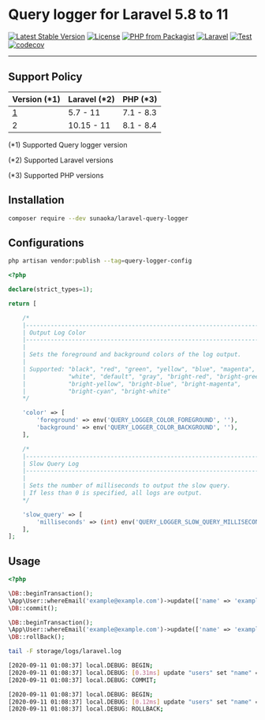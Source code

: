 # Query logger for Laravel 5.8 to 11

[![Latest Stable Version](https://poser.pugx.org/sunaoka/laravel-query-logger/v/stable)](https://packagist.org/packages/sunaoka/laravel-query-logger)
[![License](https://poser.pugx.org/sunaoka/laravel-query-logger/license)](https://packagist.org/packages/sunaoka/laravel-query-logger)
[![PHP from Packagist](https://img.shields.io/packagist/php-v/sunaoka/laravel-query-logger)](composer.json)
[![Laravel](https://img.shields.io/badge/laravel-%3E=%205.8-red)](https://laravel.com/)
[![Test](https://github.com/sunaoka/laravel-query-logger/actions/workflows/test.yml/badge.svg)](https://github.com/sunaoka/laravel-query-logger/actions/workflows/test.yml)
[![codecov](https://codecov.io/gh/sunaoka/laravel-query-logger/branch/develop/graph/badge.svg)](https://codecov.io/gh/sunaoka/laravel-query-logger)

----

## Support Policy

| Version (*1) | Laravel (*2) | PHP (*3)  |
|--------------|--------------|-----------|
| [1][v1.x]    | 5.7 - 11     | 7.1 - 8.3 |
| 2            | 10.15 - 11   | 8.1 - 8.4 |

(*1) Supported Query logger version

(*2) Supported Laravel versions

(*3) Supported PHP versions

## Installation

```bash
composer require --dev sunaoka/laravel-query-logger
```

## Configurations

```bash
php artisan vendor:publish --tag=query-logger-config
```

```php
<?php

declare(strict_types=1);

return [

    /*
    |--------------------------------------------------------------------------
    | Output Log Color
    |--------------------------------------------------------------------------
    |
    | Sets the foreground and background colors of the log output.
    |
    | Supported: "black", "red", "green", "yellow", "blue", "magenta", "cyan",
    |            "white", "default", "gray", "bright-red", "bright-green",
    |            "bright-yellow", "bright-blue", "bright-magenta",
    |            "bright-cyan", "bright-white"
    */

    'color' => [
        'foreground' => env('QUERY_LOGGER_COLOR_FOREGROUND', ''),
        'background' => env('QUERY_LOGGER_COLOR_BACKGROUND', ''),
    ],

    /*
    |--------------------------------------------------------------------------
    | Slow Query Log
    |--------------------------------------------------------------------------
    |
    | Sets the number of milliseconds to output the slow query.
    | If less than 0 is specified, all logs are output.
    */

    'slow_query' => [
        'milliseconds' => (int) env('QUERY_LOGGER_SLOW_QUERY_MILLISECONDS', 0),
    ],
];
```

## Usage

```php
<?php

\DB::beginTransaction();
\App\User::whereEmail('example@example.com')->update(['name' => 'example']);
\DB::commit();

\DB::beginTransaction();
\App\User::whereEmail('example@example.com')->update(['name' => 'example']);
\DB::rollBack();
```

```bash
tail -F storage/logs/laravel.log
```

```bash
[2020-09-11 01:08:37] local.DEBUG: BEGIN;  
[2020-09-11 01:08:37] local.DEBUG: [0.31ms] update "users" set "name" = 'example' where "email" = 'example@example.com';  
[2020-09-11 01:08:37] local.DEBUG: COMMIT;  

[2020-09-11 01:08:37] local.DEBUG: BEGIN;  
[2020-09-11 01:08:37] local.DEBUG: [0.12ms] update "users" set "name" = 'example' where "email" = 'example@example.com';  
[2020-09-11 01:08:37] local.DEBUG: ROLLBACK;  
```

[v1.x]: https://github.com/sunaoka/laravel-query-logger/tree/v1.x
